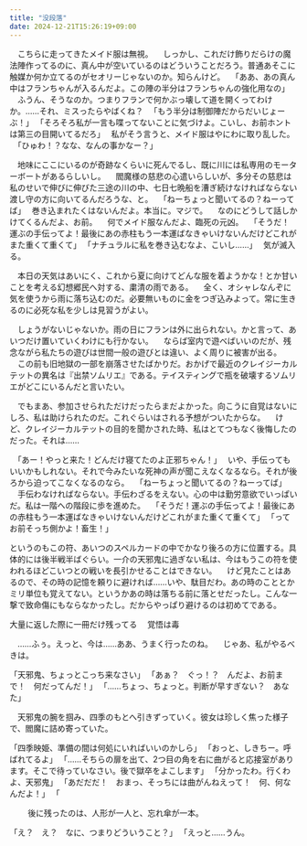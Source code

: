 ```yaml
---
title: "没段落"
date: 2024-12-21T15:26:19+09:00
---
```

　こちらに走ってきたメイド服は無視。
　しっかし、これだけ飾りだらけの魔法陣作ってるのに、真ん中が空いているのはどういうことだろう。普通あそこに触媒か何か立てるのがセオリーじゃないのか。知らんけど。
　｢ああ、あの真ん中はフランちゃんが入るんだよ。この陣の半分はフランちゃんの強化用なの｣
　ふうん、そうなのか。つまりフランで何かぶっ壊して道を開くってわけか。……それ、ミスったらやばくね？
　｢もう半分は制御陣だからだいじょーぶ！｣
　｢そろそろ私が一言も喋ってないことに気づけよ。こいし、お前ホントは第三の目開いてるだろ｣
　私がそう言うと、メイド服はやにわに取り乱した。
　｢ひゅわ！？なな、なんの事かなー？｣
　

　地味にここにいるのが奇跡なくらいに死んでるし、既に川には私専用のモーターボートがあるらしいし。
　閻魔様の慈悲の心遣いらしいが、多分その慈悲は私のせいで伸びに伸びた三途の川の中、七日七晩船を漕ぎ続けなければならない渡し守の方に向いてるんだろうな、と。
　｢ねーちょっと聞いてるの？ねーってば｣
　巻き込まれたくはないんだよ。本当に。マジで。
　なのにどうして話しかけてくるんだよ、お前。
　何でメイド服なんだよ、臨死の元凶。
　｢そうだ！運ぶの手伝ってよ！最後にあの赤柱もう一本運ばなきゃいけないんだけどこれがまた重くて重くて｣
　｢ナチュラルに私を巻き込むなよ、こいし……｣
　気が滅入る。


　本日の天気はあいにく、これから夏に向けてどんな服を着ようかな！とか甘いことを考える幻想郷民へ対する、粛清の雨である。
　全く、オシャレなんぞに気を使うから雨に落ち込むのだ。必要無いものに金をつぎ込みよって。常に生きるのに必死な私を少しは見習うがよい。


　しょうがないじゃないか。雨の日にフランは外に出られない。かと言って、あいつだけ置いていくわけにも行かない。
　ならば室内で遊べばいいのだが、残念ながら私たちの遊びは世間一般の遊びとは違い、よく周りに被害が出る。
　この前も旧地獄の一部を崩落させたばかりだ。おかげで最近のクレイジーカルテットの異名は『出禁ソムリエ』である。テイスティングで瓶を破壊するソムリエがどこにいるんだと言いたい。


　でもまあ、参加させられただけだったらまだよかった。向こうに自覚はないにしろ、私は助けられたのだ。これぐらいはされる予想がついたからな。
　けど、クレイジーカルテットの目的を聞かされた時、私はとてつもなく後悔したのだった。それは……


　｢あー！やっと来た！どんだけ寝てたのよ正邪ちゃん！｣
　いや、手伝ってもいいかもしれない。それで今みたいな死神の声が聞こえなくなるなら。それが後ろから迫ってこなくなるのなら。
　｢ねーちょっと聞いてるの？ねーってば｣
　手伝わなければならない。手伝わざるをえない。心の中は勤労意欲でいっぱいだ。私は一階への階段に歩を進めた。
　｢そうだ！運ぶの手伝ってよ！最後にあの赤柱もう一本運ばなきゃいけないんだけどこれがまた重くて重くて｣
　｢ってお前そっち側かよ！畜生！｣


というのもこの符、あいつのスペルカードの中でかなり後ろの方に位置する。具体的には後半戦半ばぐらい。一介の天邪鬼に過ぎない私は、今はもうこの符を使われるほどこいつとの戦いを長引かせることはできない。
　けど見たことはあるので、その時の記憶を頼りに避ければ……いや、駄目だわ。あの時のこととかミリ単位も覚えてない。というかあの時は落ちる前に落とせだったし。こんな一撃で致命傷にもならなかったし。だからやっぱり避けるのは初めてである。


大量に返した際に一冊だけ残ってる
　覚悟は毒


　……ふぅ。えっと、今は……ああ、うまく行ったのね。
　じゃあ、私がやるべきは。

「天邪鬼、ちょっとこっち来なさい」
「あぁ？　ぐっ！？　んだよ、お前まで！　何だってんだ！」
「……ちょっ、ちょっと。判断が早すぎない？　あなた」

　天邪鬼の腕を掴み、四季のもとへ引きずっていく。彼女は珍しく焦った様子で、閻魔に詰め寄っていた。

「四季映姫、準備の間は何処にいればいいのかしら」
「おっと、しきちー。呼ばれてるよ」
「……そちらの扉を出て、2つ目の角を右に曲がると応接室があります。そこで待っていなさい。後で獄卒をよこします」
「分かったわ。行くわよ、天邪鬼」
「あだだだ！　おまっ、そっちには曲がんねえって！　何、何なんだよ！」
「




　
　後に残ったのは、人形が一人と、忘れ傘が一本。

「え？　え？　なに、つまりどういうこと？」
「えっと……うん。
